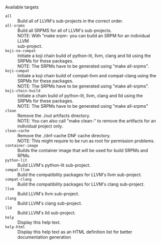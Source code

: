 Available targets
<dl>
<dt><code>all</code></dt><dd>Build all of LLVM's sub-projects in the correct order.</dd>
<dt><code>all-srpms</code></dt><dd>Build all SRPMS for all of LLVM's sub-projects.<br/>
 NOTE: With "make srpm-<PROJECT> you can build an SRPM for an individual LLVM<br/>
 sub-project.</dd>
<dt><code>koji-no-compat</code></dt><dd>Initiate a koji chain build of python-lit, llvm, clang and lld using the<br/>
 SRPMs for these packages.<br/>
 NOTE: The SRPMs have to be generated using "make all-srpms".</dd>
<dt><code>koji-compat</code></dt><dd>Initiate a koji chain build of compat-llvm and compat-clang using the<br/>
 SRPMs for these packages.<br/>
 NOTE: The SRPMs have to be generated using "make all-srpms".</dd>
<dt><code>koji-chain-build</code></dt><dd>Initiate a chain build of python-lit, llvm, clang and lld using the<br/>
 SRPMs for these packages.<br/>
 NOTE: The SRPMs have to be generated using "make all-srpms"</dd>
<dt><code>clean</code></dt><dd>Remove the ./out artifacts directory.<br/>
 NOTE: You can also call "make clean-<PROJECT>" to remove the artifacts for an<br/>
 individual project only.</dd>
<dt><code>clean-cache</code></dt><dd>Remove the ./dnf-cache DNF cache directory.<br/>
 NOTE: This might require to be run as root for permission problems.</dd>
<dt><code>container-image</code></dt><dd>Builds the container image that will be used for build SRPMs and RPMs.</dd>
<dt><code>python-lit</code></dt><dd>Build LLVM's python-lit sub-project.</dd>
<dt><code>compat-llvm</code></dt><dd>Build the compatibility packages for LLVM's llvm sub-project.</dd>
<dt><code>compat-clang</code></dt><dd>Build the compatibility packages for LLVM's clang sub-project.</dd>
<dt><code>llvm</code></dt><dd>Build LLVM's llvm sub-project.</dd>
<dt><code>clang</code></dt><dd>Build LLVM's clang sub-project.</dd>
<dt><code>lld</code></dt><dd>Build LLVM's lld sub-project.</dd>
<dt><code>help</code></dt><dd>Display this help text.</dd>
<dt><code>help-html</code></dt><dd>Display this help text as an HTML definition list for better documentation generation</dd>
</dl>
